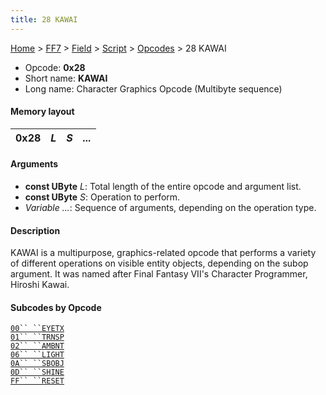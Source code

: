 ```yaml
---
title: 28 KAWAI
---
```


[Home](../../../../Main%20Page.md.md) > [FF7](../../../../FF7.md) > [Field](../../../Field.md) > [Script](../../Script.md) > [Opcodes](../Opcodes.md) > 28 KAWAI

-   Opcode: **0x28**
-   Short name: **KAWAI**
-   Long name: Character Graphics Opcode (Multibyte sequence)

#### Memory layout

| 0x28 | *L* | *S* | *...* |
|------|-----|-----|-------|

#### Arguments

-   **const UByte** *L*: Total length of the entire opcode and argument
    list.
-   **const UByte** *S*: Operation to perform.
-   *Variable ...*: Sequence of arguments, depending on the operation
    type.

#### Description

KAWAI is a multipurpose, graphics-related opcode that performs a variety
of different operations on visible entity objects, depending on the
subop argument. It was named after Final Fantasy VII's Character
Programmer, Hiroshi Kawai.

#### Subcodes by Opcode

[`00`` ``EYETX`][]  
[`01`` ``TRNSP`][]  
[`02`` ``AMBNT`][]  
[`06`` ``LIGHT`][]  
[`0A`` ``SBOBJ`][]  
[`0D`` ``SHINE`][]  
[`FF`` ``RESET`][]

  [`00`` ``EYETX`]: 28%20KAWAI/00%20EYETX.md
    "wikilink"
  [`01`` ``TRNSP`]: 28%20KAWAI/01%20TRNSP.md
    "wikilink"
  [`02`` ``AMBNT`]: 28%20KAWAI/02%20AMBNT.md
    "wikilink"
  [`06`` ``LIGHT`]: 28%20KAWAI/06%20LIGHT.md
    "wikilink"
  [`0A`` ``SBOBJ`]: 28%20KAWAI/0A%20SBOBJ.md
    "wikilink"
  [`0D`` ``SHINE`]: 28%20KAWAI/0D%20SHINE.md
    "wikilink"
  [`FF`` ``RESET`]: 28%20KAWAI/FF%20RESET.md
    "wikilink"
